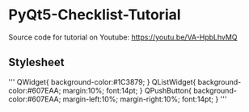 # PyQt5-Checklist-Tutorial
Source code for tutorial on Youtube: https://youtu.be/VA-HpbLhvMQ

## Stylesheet
'''
QWidget{
background-color:#1C3879;
}
QListWidget{
background-color:#607EAA;
margin:10%;
font:14pt;
}
QPushButton{
background-color:#607EAA;
margin-left:10%;
margin-right:10%;
font:14pt;
}
'''
